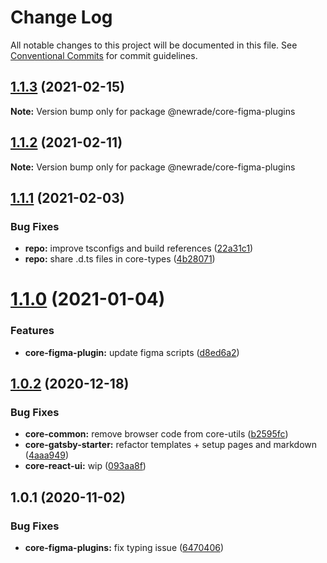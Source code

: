 # Change Log

All notable changes to this project will be documented in this file.
See [Conventional Commits](https://conventionalcommits.org) for commit guidelines.

## [1.1.3](https://github.com/newrade/newrade/compare/@newrade/core-figma-plugins@1.1.2...@newrade/core-figma-plugins@1.1.3) (2021-02-15)

**Note:** Version bump only for package @newrade/core-figma-plugins

## [1.1.2](https://github.com/newrade/newrade/compare/@newrade/core-figma-plugins@1.1.1...@newrade/core-figma-plugins@1.1.2) (2021-02-11)

**Note:** Version bump only for package @newrade/core-figma-plugins

## [1.1.1](https://github.com/newrade/newrade/compare/@newrade/core-figma-plugins@1.1.0...@newrade/core-figma-plugins@1.1.1) (2021-02-03)

### Bug Fixes

- **repo:** improve tsconfigs and build references ([22a31c1](https://github.com/newrade/newrade/commit/22a31c17608f6d6fda5ccd193588fd9194c68502))
- **repo:** share .d.ts files in core-types ([4b28071](https://github.com/newrade/newrade/commit/4b28071d704905c281b304a78c5888fbf5961de5))

# [1.1.0](https://github.com/newrade/newrade/compare/@newrade/core-figma-plugins@1.0.2...@newrade/core-figma-plugins@1.1.0) (2021-01-04)

### Features

- **core-figma-plugin:** update figma scripts ([d8ed6a2](https://github.com/newrade/newrade/commit/d8ed6a2a12c75760e3d0a262d61ace7517703028))

## [1.0.2](https://github.com/newrade/newrade/compare/@newrade/core-figma-plugins@1.0.1...@newrade/core-figma-plugins@1.0.2) (2020-12-18)

### Bug Fixes

- **core-common:** remove browser code from core-utils ([b2595fc](https://github.com/newrade/newrade/commit/b2595fcc496d8876b0f658592a66659840d1ec92))
- **core-gatsby-starter:** refactor templates + setup pages and markdown ([4aaa949](https://github.com/newrade/newrade/commit/4aaa949750c94a939b35767f2bd3fb20b8fb2614))
- **core-react-ui:** wip ([093aa8f](https://github.com/newrade/newrade/commit/093aa8fb17d1c4b8aecca90142666984e239976d))

## 1.0.1 (2020-11-02)

### Bug Fixes

- **core-figma-plugins:** fix typing issue ([6470406](https://github.com/newrade/newrade/commit/6470406039821897e86b1edbb7477f80990c5a6f))
